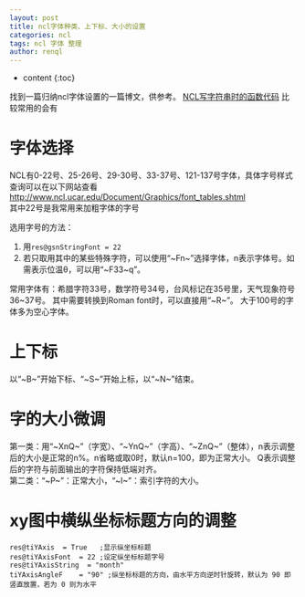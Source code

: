 ```yaml
---
layout: post
title: ncl字体种类、上下标、大小的设置
categories: ncl
tags: ncl 字体 整理
author: renql
---
```


* content
{:toc}

找到一篇归纳ncl字体设置的一篇博文，供参考。
<a href="http://bbs.06climate.com/home.php?mod=space&uid=6970&do=blog&id=1773" target="_blank">NCL写字符串时的函数代码</a>
比较常用的会有

# 字体选择
NCL有0-22号、25-26号、29-30号、33-37号、121-137号字体，具体字号样式查询可以在以下网站查看  
http://www.ncl.ucar.edu/Document/Graphics/font_tables.shtml  
其中22号是我常用来加粗字体的字号

选用字号的方法：
1. 用`res@gsnStringFont = 22`
2. 若只取用其中的某些特殊字符，可以使用“~Fn~”选择字体，n表示字体号。如需表示位温θ，可以用“~F33~q”。  

常用字体有：希腊字符33号，数学符号34号，台风标记在35号里，天气现象符号36~37号。
其中需要转换到Roman font时，可以直接用“~R~”。
大于100号的字体多为空心字体。

# 上下标
以“~B~”开始下标、“~S~”开始上标，以“~N~”结束。

# 字的大小微调
第一类：用“\~XnQ\~”（字宽）、“\~YnQ\~”（字高）、“\~ZnQ\~”（整体），n表示调整后的大小是正常的n%。n省略或取0时，默认n=100，即为正常大小。
Q表示调整后的字符与前面输出的字符保持低端对齐。  
第二类：“\~P\~”：正常大小，“\~I\~”：索引字符的大小。

# xy图中横纵坐标标题方向的调整
```
res@tiYAxis  = True   ;显示纵坐标标题
res@tiYAxisFont  = 22 ;设定纵坐标标题字号
res@tiYAxisString  = "month" 
tiYAxisAngleF    = "90" ;纵坐标标题的方向，由水平方向逆时针旋转，默认为 90 即竖直放置，若为 0 则为水平
```
